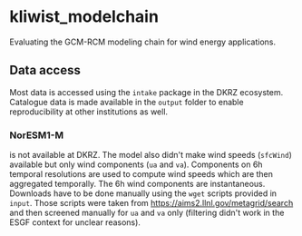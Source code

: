 # kliwist_modelchain
Evaluating the GCM-RCM modeling chain for wind energy applications.



##  Data access

Most data is accessed using the `intake` package in the DKRZ ecosystem. Catalogue data is made available in the `output` folder to enable reproducibility at other institutions as well. 

### NorESM1-M

is not available at DKRZ. The model also didn't make wind speeds (`sfcWind`) available but only wind components (`ua` and `va`). Components on 6h temporal resolutions are used to compute wind speeds which are then aggregated temporally. The 6h wind components are instantaneous. Downloads have to be done manually using the `wget` scripts provided in `input`. Those scripts were taken from https://aims2.llnl.gov/metagrid/search and then screened manually for `ua` and `va` only (filtering didn't work in the ESGF context for unclear reasons). 

